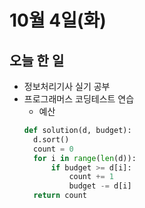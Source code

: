 # 10월 4일(화)

## 오늘 한 일
* 정보처리기사 실기 공부
* 프로그래머스 코딩테스트 연습
  * 예산
  ```python
  def solution(d, budget):
    d.sort()
    count = 0 
    for i in range(len(d)):
        if budget >= d[i]:
            count += 1
            budget -= d[i]
    return count
  ```


